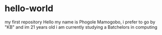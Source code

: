 # hello-world
my first repository 
Hello my name is Phogole Mamogobo, i prefer to go by "KB" and im 21 years old 
i am currently studying a Batchelors in computing 
